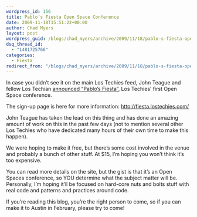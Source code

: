 ```yaml
---
wordpress_id: 156
title: Pablo’s Fiesta Open Space Conference
date: 2009-11-18T15:51:22+00:00
author: Chad Myers
layout: post
wordpress_guid: /blogs/chad_myers/archive/2009/11/18/pablo-s-fiesta-open-space-conference.aspx
dsq_thread_id:
  - "1481725766"
categories:
  - Fiesta
redirect_from: "/blogs/chad_myers/archive/2009/11/18/pablo-s-fiesta-open-space-conference.aspx/"
---
```

In case you didn’t see it on the main Los Techies feed, John Teague and fellow Los Techian [announced “Pablo’s Fiesta”](https://lostechies.com/blogs/johnteague/archive/2009/11/16/pablo-s-fiesta-open-space-conference-in-austin-tx.aspx), Los Techies’ first Open Space conference.

The sign-up page is here for more information: <http://fiesta.lostechies.com/>

John Teague has taken the lead on this thing and has done an amazing amount of work on this in the past few days (not to mention several other Los Techies who have dedicated many hours of their own time to make this happen).

We were hoping to make it free, but there’s some cost involved in the venue and probably a bunch of other stuff. At $15, I’m hoping you won’t think it’s too expensive.

You can read more details on the site, but the gist is that it’s an Open Spaces conference, so YOU determine what the subject matter will be.&#160; Personally, I’m hoping it’ll be focused on hard-core nuts and bolts stuff with real code and patterns and practices around code.

If you’re reading this blog, you’re the right person to come, so if you can make it to Austin in February, please try to come!